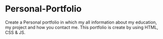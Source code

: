 # Personal-Portfolio
Create a Personal portfolio in which my all information about my education, my project and how you contact me. This portfolio is create by using HTML, CSS &amp; JS.
